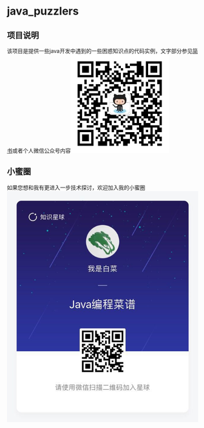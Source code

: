 # java_puzzlers

## 项目说明

该项目是提供一些java开发中遇到的一些困惑知识点的代码实例，文字部分参见[简书](https://www.jianshu.com/u/eaa14271cf31)或者个人微信公众号内容![coding_cookbook!](./src/main/resources/coding_cookbook_logo.jpg)

## 小蜜圈

如果您想和我有更进入一步技术探讨，欢迎加入我的小蜜圈![小蜜圈](./src/main/resources/java_coding_cookbook_miquan.jpeg)